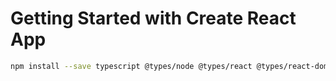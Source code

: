 # Getting Started with Create React App

```bash
npm install --save typescript @types/node @types/react @types/react-dom @types/jest
```

